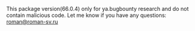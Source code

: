 This package version(66.0.4) only for ya.bugbounty research and do not contain malicious code.
Let me know if you have any questions: roman@roman-sv.ru